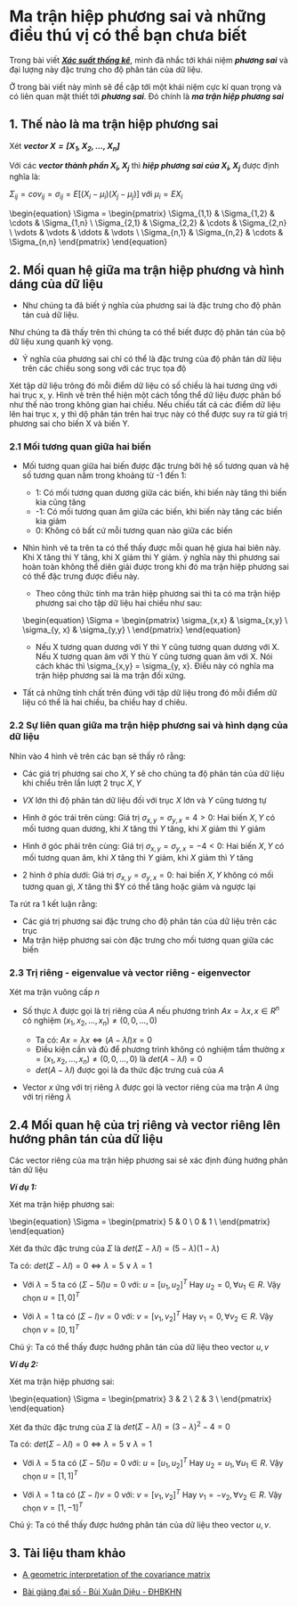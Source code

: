 # Ma trận hiệp phương sai và những điều thú vị có thể bạn chưa biết

Trong bài viết ***[Xác suất thống kê]()***, mình đã nhắc tới khái niệm ***phương sai*** và đại lượng này đặc trưng cho độ phân tán của dữ liệu.

Ở trong bài viết này mình sẽ đề cập tới một khái niệm cực kí quan trọng và có liên quan mật thiết tới ***phương sai***. Đó chính là ***ma trận hiệp phương sai***

## 1. Thế nào là ma trận hiệp phương sai

Xét ***vector $X = [X_1, X_2, ..., X_n]$***

Với các ***vector thành phần $X_i, X_j$*** thì ***hiệp phương sai của $X_i, X_j$*** được định nghĩa là:

$\Sigma_{ij} = cov_{ij} = \sigma_{ij} =  E[(X_i - \mu_i)(X_j - \mu_j)]$ với $\mu_i = EX_i$



\begin{equation}
\Sigma = 
\begin{pmatrix}
\Sigma_{1,1} & \Sigma_{1,2} & \cdots & \Sigma_{1,n} \\
\Sigma_{2,1} & \Sigma_{2,2} & \cdots & \Sigma_{2,n} \\
\vdots  & \vdots  & \ddots & \vdots  \\
\Sigma_{n,1} & \Sigma_{n,2} & \cdots & \Sigma_{n,n} 
\end{pmatrix}
\end{equation}

## 2. Mối quan hệ giữa ma trận hiệp phương và hình dáng của dữ liệu

+ Như chúng ta đã biết ý nghĩa của phương sai là đặc trưng cho độ phân tán cuả dữ liệu.

Như chúng ta đã thấy trên thì chúng ta có thể biết được độ phân tán của bộ dữ liệu xung quanh kỳ vọng. 

+ Ý nghĩa của phương sai chỉ có thể là đặc trưng của độ phân tán dữ liệu trên các chiều song song với các trục tọa độ

Xét tập dữ liệu trông đó mỗi điểm dữ liệu có số chiều là hai tương ứng với hai trục x, y. Hình vẽ trên thể hiện một cách tổng thể dữ liệu được phân bố như thế nào trong không gian hai chiều. Nếu chiếu tất cả các điểm dữ liệu lên hai trục x, y thì dộ phân tán trên hai trục này có thể được suy ra từ giá trị phương sai cho biến X và biến Y.


### 2.1 Mối tương quan giữa hai biến

+ Mối tương quan giữa hai biến được đặc trưng bởi hệ số tương quan và hệ số tương quan nằm trong khoảng từ -1 đến 1:
    + 1: Có mối tương quan dương giữa các biến, khi biến này tăng thì biến kia cũng tăng
    + -1: Có mối tương quan âm giữa các biến, khi biến này tăng các biến kia giảm
    + 0: Không có bất cứ mỗi tương quan nào giữa các biến




+ Nhìn hình vẽ ta trên ta có thể thấy được mỗi quan hệ giưa hai biên này. Khi X tăng thì Y tăng, khi X giảm thì Y giảm. ý nghĩa này thì phương sai hoàn toàn không thể diên giải được trong khi đó ma trận hiệp phương sai có thể đặc trưng được điều này.

    + Theo công thức tính ma trân hiệp phương sai thì ta có ma trận hiệp phương sai cho tập dữ liệu hai chiều như sau:

    \begin{equation}
    \Sigma = 
    \begin{pmatrix}
    \sigma_{x,x} & \sigma_{x,y} \\
    \sigma_{y, x} & \sigma_{y,y} \\
    \end{pmatrix}
    \end{equation}

 
    + Nếu X tương quan dương với Y thì Y cũng tương quan dương với X. Nếu X tương quan âm với Y thù Y cũng tương quan âm với X. Nói cách khác thì \sigma_{x,y} = \sigma_{y, x}. Điều này có nghĩa ma trận hiệp phương sai là ma trận đối xứng. 


+ Tất cả những tính chất trên đúng với tập dữ liệu trong đó mỗi điểm dữ liệu có thể là hai chiều, ba chiều hay d chiêu.



### 2.2 Sự liên quan giữa ma trận hiệp phương sai và hình dạng của dữ liệu

Nhìn vào 4 hình vẽ trên các bạn sẽ thấy rõ rằng:

+ Các giá trị phương sai cho $X, Y$ sẽ cho chúng ta độ phân tán của dữ liệu khi chiểu trên lần lượt 2 trục $X, Y$

+ $VX$ lớn thì độ phân tán dữ liệu đối với trục $X$ lớn và $Y$ cũng tương tự

+ Hình ở góc trái trên cùng: Giá trị $\sigma_{x, y} = \sigma_{y, x} = 4 > 0$: Hai biến $X, Y$ có mối tương quan dương, khi $X$ tăng thì $Y$ tăng, khi $X$ giảm thì $Y$ giảm

+ Hình ở góc phải trên cùng: Giá trị $\sigma_{x, y} = \sigma_{y, x} = -4 <  0$: Hai biến $X, Y$ có mối tương quan âm, khi $X$ tăng thì $Y$ giảm, khi $X$ giảm thì $Y$ tăng
+ 2 hình ở phía dưới: Giá trị $\sigma_{x, y} = \sigma_{y, x} = 0$: hai biến $X, Y$ không có mối tương quan gì, $X$ tăng thì $Y có thể tăng hoặc giảm và ngược lại

Ta rút ra 1 kết luận rằng:

+ Các giá trị phương sai đặc trưng cho độ phân tán của dữ liệu trên các trục
+ Ma trận hiệp phương sai còn đặc trưng cho mối tương quan giữa các biến

### 2.3 Trị riêng - eigenvalue và vector riêng - eigenvector

Xét ma trận vuông cấp $n$

+ Số thực $\lambda$ được gọi là trị riêng của $A$ nếu phương trình $Ax = \lambda x, x \in R^n$ có nghiệm $(x_1, x_2, ..., x_n) \neq (0, 0, ..., 0)$
    + Ta có: $Ax = \lambda x \Leftrightarrow (A - \lambda I)x = 0$
    + Điều kiện cần và đủ để phương trình không có nghiệm tầm thường $x = (x_1, x_2, ..., x_n) \neq (0, 0, ..., 0)$ là $det(A - \lambda I) = 0$ 
    + $det(A - \lambda I)$ được gọi là đa thức đặc trưng cuả của $A$

+ Vector $x$ ứng với trị riêng $\lambda$ được gọi là vector riêng của ma trận $A$ ứng với trị riêng $\lambda$

## 2.4 Mối quan hệ của trị riêng và vector riêng lên hướng phân tán của dữ liệu

Các vector riêng của ma trận hiệp phương sai sẽ xác định đúng hướng phân tán dữ liệu

***Ví dụ 1:***

Xét ma trận hiệp phương sai: 

\begin{equation}
    \Sigma = 
    \begin{pmatrix}
    5 & 0 \\
    0 & 1 \\
    \end{pmatrix}
    \end{equation}

Xét đa thức đặc trưng của $\Sigma$ là $det(\Sigma - \lambda I) = (5 - \lambda)(1 - \lambda)$


Ta có: $det(\Sigma - \lambda I) = 0 \Leftrightarrow \lambda = 5 \vee \lambda = 1$

+ Với $\lambda = 5$ ta có $(\Sigma - 5I)u = 0$ với: $u = [u_1, u_2]^T$
Hay $u_2 = 0, \forall u_1 \in R$. Vậy chọn $u = [1, 0]^T$

+ Với $\lambda = 1$ ta có $(\Sigma - I)v = 0$ với: $v = [v_1, v_2]^T$
Hay $v_1 = 0, \forall v_2 \in R$. Vậy chọn $v = [0, 1]^T$

Chú ý: Ta có thể thấy được hướng phân tán của dữ liệu theo vector $u, v$

***Ví dụ 2:***

Xét ma trận hiệp phương sai: 

\begin{equation}
    \Sigma = 
    \begin{pmatrix}
    3 & 2 \\
    2 & 3 \\
    \end{pmatrix}
    \end{equation}

Xét đa thức đặc trưng của $\Sigma$ là $det(\Sigma - \lambda I) = (3 - \lambda)^2 - 4 = 0$


Ta có: $det(\Sigma - \lambda I) = 0 \Leftrightarrow \lambda = 5 \vee \lambda = 1$

+ Với $\lambda = 5$ ta có $(\Sigma - 5I)u = 0$ với: $u = [u_1, u_2]^T$
Hay $u_2 = u_1, \forall u_1 \in R$. Vậy chọn $u = [1, 1]^T$

+ Với $\lambda = 1$ ta có $(\Sigma - I)v = 0$ với: $v = [v_1, v_2]^T$
Hay $v_1 = -v_2, \forall v_2 \in R$. Vậy chọn $v = [1, -1]^T$

Chú ý: Ta có thể thấy được hướng phân tán của dữ liệu theo vector $u, v$. 
 
## 3. Tài liệu tham khảo

+ [A geometric interpretation of the covariance matrix](http://www.cs.utah.edu/~tch/CS6640F2020/resources/A%20geometric%20interpretation%20of%20the%20covariance%20matrix.pdf)

+ [Bài giảng đại số - Bùi Xuân Diệu - ĐHBKHN](https://drive.google.com/file/d/1mA2gpN_T_udNNMheAVfkkE8IeUQbJaw7/view)